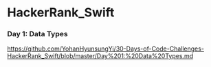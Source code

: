 # HackerRank_Swift

### Day 1: Data Types
https://github.com/YohanHyunsungYi/30-Days-of-Code-Challenges-HackerRank_Swift/blob/master/Day%201:%20Data%20Types.md
